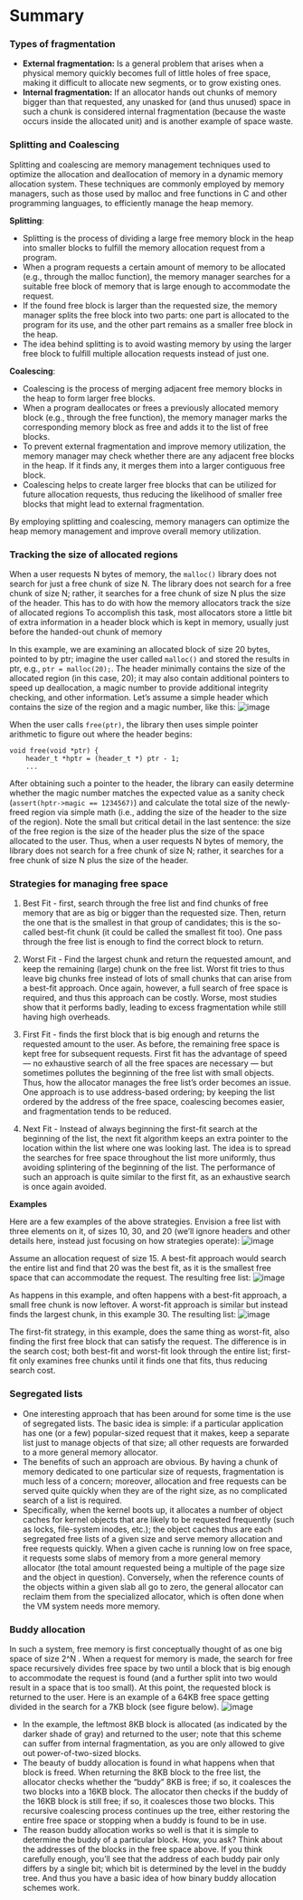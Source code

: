 # Summary

### Types of fragmentation
- **External fragmentation:** Is a general problem that arises when a physical memory quickly becomes full of little holes of free space, making it difficult to allocate new segments, or to grow existing ones.
- **Internal fragmentation:** If an allocator hands out chunks of memory bigger than that requested, any unasked for (and thus unused) space in such a chunk is considered internal fragmentation (because the waste occurs inside the allocated unit) and is another example of space waste.

### Splitting and Coalescing
Splitting and coalescing are memory management techniques used to optimize the allocation and deallocation of memory in a dynamic memory allocation system. These techniques are commonly employed by memory managers, such as those used by malloc and free functions in C and other programming languages, to efficiently manage the heap memory.

**Splitting**:
- Splitting is the process of dividing a large free memory block in the heap into smaller blocks to fulfill the memory allocation request from a program.
- When a program requests a certain amount of memory to be allocated (e.g., through the malloc function), the memory manager searches for a suitable free block of memory that is large enough to accommodate the request.
- If the found free block is larger than the requested size, the memory manager splits the free block into two parts: one part is allocated to the program for its use, and the other part remains as a smaller free block in the heap.
- The idea behind splitting is to avoid wasting memory by using the larger free block to fulfill multiple allocation requests instead of just one.

**Coalescing**:
- Coalescing is the process of merging adjacent free memory blocks in the heap to form larger free blocks.
- When a program deallocates or frees a previously allocated memory block (e.g., through the free function), the memory manager marks the corresponding memory block as free and adds it to the list of free blocks.
- To prevent external fragmentation and improve memory utilization, the memory manager may check whether there are any adjacent free blocks in the heap. If it finds any, it merges them into a larger contiguous free block.
- Coalescing helps to create larger free blocks that can be utilized for future allocation requests, thus reducing the likelihood of smaller free blocks that might lead to external fragmentation.

By employing splitting and coalescing, memory managers can optimize the heap memory management and improve overall memory utilization.

### Tracking the size of allocated regions

When a user requests N bytes of memory, the `malloc()` library does not search for just a free chunk of size N. The library does not search for a free chunk of size N; rather, it searches for a free chunk of size N plus the size of the header.
This has to do with how the memory allocators track the size of allocated regions
To accomplish this task, most allocators store a little bit of extra information in a header block which is kept in memory, usually just before the handed-out chunk of memory


In this example, we are examining an allocated block of size 20 bytes, pointed to by ptr; imagine the user called `malloc()` and stored the results in ptr, e.g., `ptr = malloc(20);`.
The header minimally contains the size of the allocated region (in this case, 20); it may also contain additional pointers to speed up deallocation, a magic number to provide additional integrity checking, and other information. Let’s assume a simple header which contains the size of the region and a magic number, like this:
![image](https://github.com/fynecontry/Operating-Systems-Virtualization-Concurrency-Persistence/assets/27024731/e634eff2-26bd-4084-ad0e-5c7a6161b00c)


When the user calls `free(ptr)`, the library then uses simple pointer arithmetic to figure out where the header begins:
```
void free(void *ptr) {
    header_t *hptr = (header_t *) ptr - 1;
    ...
```

After obtaining such a pointer to the header, the library can easily determine whether the magic number matches the expected value as a sanity check (`assert(hptr->magic == 1234567)`) and calculate the total size of the newly-freed region via simple math (i.e., adding the size of the header to the size of the region). Note the small but critical detail in the last sentence: the size of the free region is the size of the header plus the size of the space allocated to the user. Thus, when a user requests N bytes of memory, the library does not search for a free chunk of size N; rather, it searches for a free chunk of size N plus the size of the header.

### Strategies for managing free space
1. Best Fit - first, search through the free list and find chunks of free memory that are as big or bigger than the requested size. Then, return the one that is the smallest in that group of candidates; this is the so-called best-fit chunk (it could be called the smallest fit too). One pass through the free list is enough to find the correct block to return.

2. Worst Fit - Find the largest chunk and return the requested amount, and keep the remaining (large) chunk on the free list. Worst fit tries to thus leave big chunks free instead of lots of small chunks that can arise from a best-fit approach. Once again, however, a full search of free space is required, and thus this approach can be costly. Worse, most studies show that it performs badly, leading to excess fragmentation while still having high overheads.

3. First Fit - finds the first block that is big enough and returns the requested amount to the user. As before, the remaining free space is kept free for subsequent requests.
First fit has the advantage of speed — no exhaustive search of all the free spaces are necessary — but sometimes pollutes the beginning of the free list with small objects. Thus, how the allocator manages the free list’s order becomes an issue. One approach is to use address-based ordering; by keeping the list ordered by the address of the free space, coalescing becomes easier, and fragmentation tends to be reduced.

4. Next Fit - Instead of always beginning the first-fit search at the beginning of the list, the next fit algorithm keeps an extra pointer to the location within the list where one was looking last. The idea is to spread the searches for free space throughout the list more uniformly, thus avoiding splintering of the beginning of the list. The performance of such an approach is quite similar to the first fit, as an exhaustive search is once again avoided.

**Examples**

Here are a few examples of the above strategies. Envision a free list with three elements on it, of sizes 10, 30, and 20 (we’ll ignore headers and other details here, instead just focusing on how strategies operate):
![image](https://github.com/fynecontry/Operating-Systems-Virtualization-Concurrency-Persistence/assets/27024731/2f17fead-864a-4b0d-a3b8-6230bd990214)

Assume an allocation request of size 15. A best-fit approach would search the entire list and find that 20 was the best fit, as it is the smallest free space that can accommodate the request. The resulting free list:
![image](https://github.com/fynecontry/Operating-Systems-Virtualization-Concurrency-Persistence/assets/27024731/d94df8e5-6a4a-46ab-a237-9fa7a8707070)

As happens in this example, and often happens with a best-fit approach, a small free chunk is now leftover​. A worst-fit approach is similar but instead finds the largest chunk, in this example 30. The resulting list:
![image](https://github.com/fynecontry/Operating-Systems-Virtualization-Concurrency-Persistence/assets/27024731/745c9484-0f8c-4306-9a64-30cb154e80aa)

The first-fit strategy, in this example, does the same thing as worst-fit, also finding the first free block that can satisfy the request. The difference is in the search cost; both best-fit and worst-fit look through the entire list; first-fit only examines free chunks until it finds one that fits, thus reducing search cost.


### Segregated lists
- One interesting approach that has been around for some time is the use of segregated lists. The basic idea is simple: if a particular application has one (or a few) popular-sized request that it makes, keep a separate list just to manage objects of that size; all other requests are forwarded to a more general memory allocator.
- The benefits of such an approach are obvious. By having a chunk of memory dedicated to one particular size of requests, fragmentation is much less of a concern; moreover, allocation and free requests can be served quite quickly when they are of the right size, as no complicated search of a list is required.
- Specifically, when the kernel boots up, it allocates a number of object caches for kernel objects that are likely to be requested frequently (such as locks, file-system inodes, etc.); the object caches thus are each segregated free lists of a given size and serve memory allocation and free requests quickly. When a given cache is running low on free space, it requests some slabs of memory from a more general memory allocator (the total amount requested being a multiple of the page size and the object in question). Conversely, when the reference counts of the objects within a given slab all go to zero, the general allocator can reclaim them from the specialized allocator, which is often done when the VM system needs more memory.

### Buddy allocation
In such a system, free memory is first conceptually thought of as one big space of size 2^N . When a request for memory is made, the search for free space recursively divides free space by two until a block that is big enough to accommodate the request is found (and a further split into two would result in a space that is too small). At this point, the requested block is returned to the user. Here is an example of a 64KB free space getting divided in the search for a 7KB block (see figure below).
![image](https://github.com/fynecontry/Operating-Systems-Virtualization-Concurrency-Persistence/assets/27024731/20deff53-9835-44f9-9e6b-cfefd139795b)

- In the example, the leftmost 8KB block is allocated (as indicated by the darker shade of gray) and returned to the user; note that this scheme can suffer from internal fragmentation, as you are only allowed to give out power-of-two-sized blocks.
- The beauty of buddy allocation is found in what happens when that block is freed. When returning the 8KB block to the free list, the allocator checks whether the “buddy” 8KB is free; if so, it coalesces the two blocks into a 16KB block. The allocator then checks if the buddy of the 16KB block is still free; if so, it coalesces those two blocks. This recursive coalescing process continues up the tree, either restoring the entire free space or stopping when a buddy is found to be in use.
- The reason buddy allocation works so well is that it is simple to determine the buddy of a particular block. How, you ask? Think about the addresses of the blocks in the free space above. If you think carefully enough, you’ll see that the address of each buddy pair only differs by a single bit; which bit is determined by the level in the buddy tree. And thus you have a basic idea of how binary buddy allocation schemes work.
